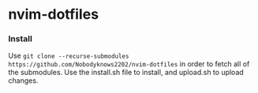 # nvim-dotfiles
### Install
Use `git clone --recurse-submodules https://github.com/Nobodyknows2202/nvim-dotfiles` in order to fetch all of the submodules.
Use the install.sh file to install, and upload.sh to upload changes.
